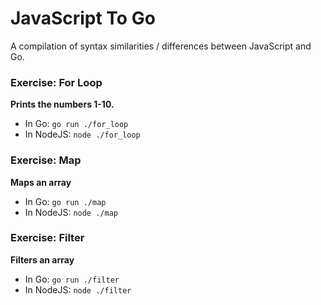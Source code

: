 
# JavaScript To Go

A compilation of syntax similarities / differences between JavaScript and Go.

### Exercise: For Loop

__Prints the numbers 1-10.__

* In Go: `go run ./for_loop`
* In NodeJS: `node ./for_loop`

### Exercise: Map

__Maps an array__

* In Go: `go run ./map`
* In NodeJS: `node ./map`

### Exercise: Filter

__Filters an array__

* In Go: `go run ./filter`
* In NodeJS: `node ./filter`
